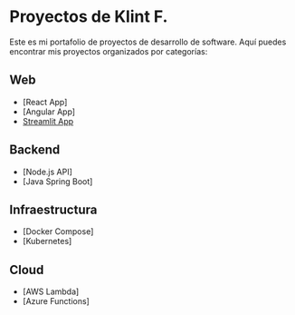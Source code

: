 # Proyectos de Klint F.

Este es mi portafolio de proyectos de desarrollo de software. Aquí puedes encontrar mis proyectos organizados por categorías:

## Web
- [React App]
- [Angular App]
- [Streamlit App](https://github.com/klintfox/streamlit-app) 

## Backend
- [Node.js API]
- [Java Spring Boot]

## Infraestructura
- [Docker Compose]
- [Kubernetes]

## Cloud
- [AWS Lambda]
- [Azure Functions]

